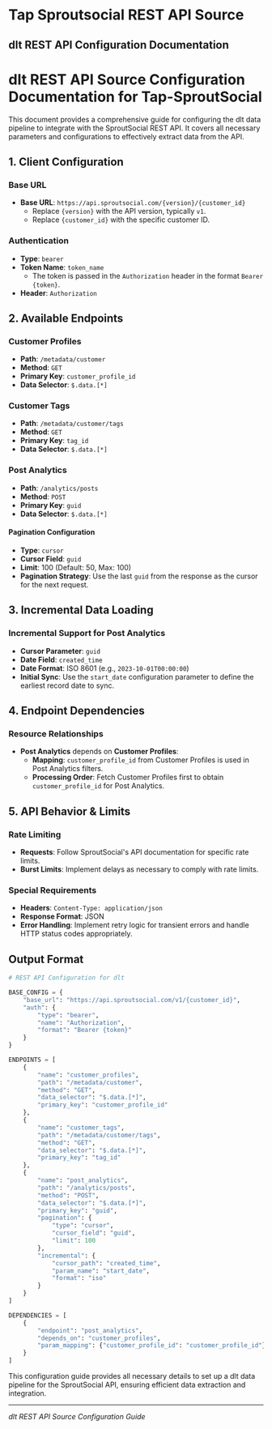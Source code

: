 # Tap Sproutsocial REST API Source

## dlt REST API Configuration Documentation

# dlt REST API Source Configuration Documentation for Tap-SproutSocial

This document provides a comprehensive guide for configuring the dlt data pipeline to integrate with the SproutSocial REST API. It covers all necessary parameters and configurations to effectively extract data from the API.

## 1. Client Configuration

### Base URL
- **Base URL**: `https://api.sproutsocial.com/{version}/{customer_id}`
  - Replace `{version}` with the API version, typically `v1`.
  - Replace `{customer_id}` with the specific customer ID.

### Authentication
- **Type**: `bearer`
- **Token Name**: `token_name`
  - The token is passed in the `Authorization` header in the format `Bearer {token}`.
- **Header**: `Authorization`

## 2. Available Endpoints

### Customer Profiles
- **Path**: `/metadata/customer`
- **Method**: `GET`
- **Primary Key**: `customer_profile_id`
- **Data Selector**: `$.data.[*]`

### Customer Tags
- **Path**: `/metadata/customer/tags`
- **Method**: `GET`
- **Primary Key**: `tag_id`
- **Data Selector**: `$.data.[*]`

### Post Analytics
- **Path**: `/analytics/posts`
- **Method**: `POST`
- **Primary Key**: `guid`
- **Data Selector**: `$.data.[*]`

#### Pagination Configuration
- **Type**: `cursor`
- **Cursor Field**: `guid`
- **Limit**: 100 (Default: 50, Max: 100)
- **Pagination Strategy**: Use the last `guid` from the response as the cursor for the next request.

## 3. Incremental Data Loading

### Incremental Support for Post Analytics
- **Cursor Parameter**: `guid`
- **Date Field**: `created_time`
- **Date Format**: ISO 8601 (e.g., `2023-10-01T00:00:00`)
- **Initial Sync**: Use the `start_date` configuration parameter to define the earliest record date to sync.

## 4. Endpoint Dependencies

### Resource Relationships
- **Post Analytics** depends on **Customer Profiles**:
  - **Mapping**: `customer_profile_id` from Customer Profiles is used in Post Analytics filters.
  - **Processing Order**: Fetch Customer Profiles first to obtain `customer_profile_id` for Post Analytics.

## 5. API Behavior & Limits

### Rate Limiting
- **Requests**: Follow SproutSocial's API documentation for specific rate limits.
- **Burst Limits**: Implement delays as necessary to comply with rate limits.

### Special Requirements
- **Headers**: `Content-Type: application/json`
- **Response Format**: JSON
- **Error Handling**: Implement retry logic for transient errors and handle HTTP status codes appropriately.

## Output Format

```python
# REST API Configuration for dlt

BASE_CONFIG = {
    "base_url": "https://api.sproutsocial.com/v1/{customer_id}",
    "auth": {
        "type": "bearer",
        "name": "Authorization",
        "format": "Bearer {token}"
    }
}

ENDPOINTS = [
    {
        "name": "customer_profiles",
        "path": "/metadata/customer",
        "method": "GET",
        "data_selector": "$.data.[*]",
        "primary_key": "customer_profile_id"
    },
    {
        "name": "customer_tags",
        "path": "/metadata/customer/tags",
        "method": "GET",
        "data_selector": "$.data.[*]",
        "primary_key": "tag_id"
    },
    {
        "name": "post_analytics",
        "path": "/analytics/posts",
        "method": "POST",
        "data_selector": "$.data.[*]",
        "primary_key": "guid",
        "pagination": {
            "type": "cursor",
            "cursor_field": "guid",
            "limit": 100
        },
        "incremental": {
            "cursor_path": "created_time",
            "param_name": "start_date",
            "format": "iso"
        }
    }
]

DEPENDENCIES = [
    {
        "endpoint": "post_analytics", 
        "depends_on": "customer_profiles",
        "param_mapping": {"customer_profile_id": "customer_profile_id"}
    }
]
```

This configuration guide provides all necessary details to set up a dlt data pipeline for the SproutSocial API, ensuring efficient data extraction and integration.

---
*dlt REST API Source Configuration Guide*